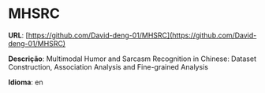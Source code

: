 # MHSRC
**URL**: [https://github.com/David-deng-01/MHSRC](https://github.com/David-deng-01/MHSRC)

**Descrição**: Multimodal Humor and Sarcasm Recognition in Chinese: Dataset Construction, Association Analysis and Fine-grained Analysis

**Idioma**: en
